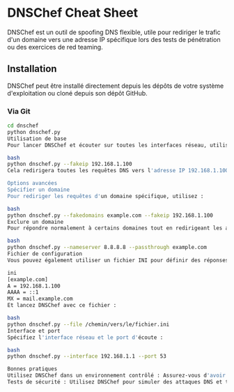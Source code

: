 # DNSChef Cheat Sheet

DNSChef est un outil de spoofing DNS flexible, utile pour rediriger le trafic d'un domaine vers une adresse IP spécifique lors des tests de pénétration ou des exercices de red teaming.

## Installation

DNSChef peut être installé directement depuis les dépôts de votre système d'exploitation ou cloné depuis son dépôt GitHub.

### Via Git

```bash
cd dnschef
python dnschef.py
Utilisation de base
Pour lancer DNSChef et écouter sur toutes les interfaces réseau, utilisez :

bash
python dnschef.py --fakeip 192.168.1.100
Cela redirigera toutes les requêtes DNS vers l'adresse IP 192.168.1.100.

Options avancées
Spécifier un domaine
Pour rediriger les requêtes d'un domaine spécifique, utilisez :

bash
python dnschef.py --fakedomains example.com --fakeip 192.168.1.100
Exclure un domaine
Pour répondre normalement à certains domaines tout en redirigeant les autres :

bash
python dnschef.py --nameserver 8.8.8.8 --passthrough example.com
Fichier de configuration
Vous pouvez également utiliser un fichier INI pour définir des réponses DNS spécifiques :

ini
[example.com]
A = 192.168.1.100
AAAA = ::1
MX = mail.example.com
Et lancez DNSChef avec ce fichier :

bash
python dnschef.py --file /chemin/vers/le/fichier.ini
Interface et port
Spécifiez l'interface réseau et le port d'écoute :

bash
python dnschef.py --interface 192.168.1.1 --port 53

Bonnes pratiques
Utilisez DNSChef dans un environnement contrôlé : Assurez-vous d'avoir l'autorisation appropriée pour utiliser DNSChef dans votre réseau.
Tests de sécurité : Utilisez DNSChef pour simuler des attaques DNS et tester la résilience de votre réseau.
